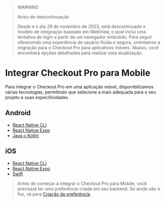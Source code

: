 > WARNING
>
> Aviso de descontinuação
>
> Desde e o dia 29 de novembro de 2023, está descontinuado o modelo de integração baseado em WebView, o qual inclui uma tentativa de login a partir de um navegador embutido. Para seguir oferecendo uma experiência de usuário fluida e segura, orientamos a migração para o Checkout Pro para aplicativos móveis. Abaixo, você encontrará opções detalhadas para realizar esta atualização.

# Integrar Checkout Pro para Mobile

Para integrar o Checkout Pro em uma aplicação móvel, disponibilizamos várias tecnologias, permitindo que selecione a mais adequada para o seu projeto e suas especificidades.

## Android

* [React Native CLI](/developers/pt/docs/checkout-pro/integrate-checkout-pro/mobile/android/reactnative-cli)
* [React Native Expo](/developers/pt/docs/checkout-pro/integrate-checkout-pro/mobile/android/reactnative-expo-go)
* [Java o Kotlin](/developers/pt/docs/checkout-pro/integrate-checkout-pro/mobile/android/java-kotlin)

## iOS

* [React Native CLI](/developers/pt/docs/checkout-pro/integrate-checkout-pro/mobile/ios/reactnative-cli)
* [React Native Expo](/developers/pt/docs/checkout-pro/integrate-checkout-pro/mobile/ios/reactnative-expo-go)
* [Swift](/developers/pt/docs/checkout-pro/integrate-checkout-pro/mobile/ios/swift)

> Antes de começar a integrar o Checkout Pro para Mobile, você precisará ter uma preferência criada em seu backend. Se ainda não o fez, vá para [Criação de preferência](/developers/pt/docs/checkout-pro/integrate-preferences).